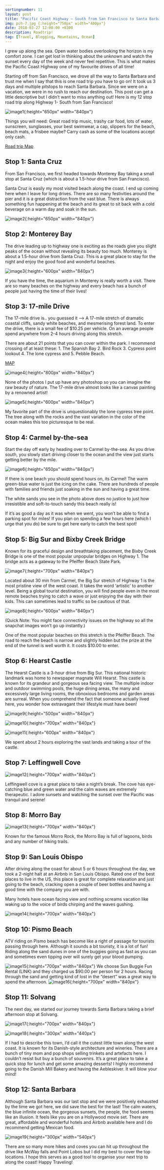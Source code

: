 ```yaml
---
sortingnumber: 11
layout: post
title: "Pacific Coast Highway – South from San Francisco to Santa Barbara!"
img: pch-7.jpg {:height="750px" width="400px"}
date: 2018-03-27 12:00:00 +0300
description: Roadtrip!
tag: [Travel, Blogging, Mountains, Ocean]
---
```


I grew up along the sea. Open water bodies overlooking the horizon is my comfort zone. I can get lost in thinking about the unknown and watch the sunset every day of the week and never feel repetitive. This is what makes the Pacific Coast Highway one of my favourite drives of all time!

Starting off from San Francisco, we drove all the way to Santa Barbara and trust me when I say that this is one road trip you have to go on! It took us 3 days and multiple pitstops to reach Santa Barbara. Since we were on a vacation, we were in no rush to reach our destination.  This post can get a little descriptive but I didn’t want to miss anything out! Here is my 12 stop road trip along Highway 1- South from San Francisco!

![image1]({{site.baseurl}}/assets/img/pch.jpg){:height="650px" width="840px"}


Things you will need: Great road trip music, trashy car food, lots of water, sunscreen, sunglasses, your best swimwear, a cap, slippers for the beach, beach mats, a frisbee maybe? Carry cash as some of the locations accept only cash.

[Road trip Map](https://www.google.com/maps/dir/San+Francisco,+CA/17+Mile+Dr,+Pacific+Grove,+CA+93950/Carmel-by-the-Sea,+CA/Big+Sur,+California/Hearst+Castle+Rd,+San+Simeon,+CA+93452/Fogcatcher+Inn,+Moonstone+Beach+Drive,+Cambria,+CA/San+Luis+Obispo,+CA/Pismo+Beach,+CA/Solvang,+CA+93463/Santa+Barbara,+CA/@36.1428471,-121.9152384,7.35z/data=!4m62!4m61!1m5!1m1!1s0x80859a6d00690021:0x4a501367f076adff!2m2!1d-122.4194155!2d37.7749295!1m5!1m1!1s0x808de6d9bcb322c7:0xef5071bc88164ab7!2m2!1d-121.9451473!2d36.6036929!1m5!1m1!1s0x808de615b717ec53:0xd2c22ba6ca51541c!2m2!1d-121.9232879!2d36.5552386!1m5!1m1!1s0x808de8a7780e4d77:0x37e8d859caefac61!2m2!1d-121.856261!2d36.3614749!1m5!1m1!1s0x8092cb591e4240c1:0xea71756f751dba99!2m2!1d-121.1826337!2d35.6740734!1m5!1m1!1s0x80ed31bd5a0cf933:0x3c0765a071155551!2m2!1d-121.112997!2d35.575973!1m5!1m1!1s0x80ece6be7b6cc227:0xbc0290c2ceef0f46!2m2!1d-120.6596156!2d35.2827524!1m5!1m1!1s0x80ec587dc3f7d8cf:0xb9cb5298f0426fa5!2m2!1d-120.6412827!2d35.1427533!1m5!1m1!1s0x80e954a0fc922285:0x2d0e281b060bc156!2m2!1d-120.1376481!2d34.5958201!1m5!1m1!1s0x80e914c76f2d83d5:0xc8d13a64d7ba7648!2m2!1d-119.6981901!2d34.4208305!3e0)

## Stop 1: Santa Cruz

From San Francisco, we first headed towards Monterey Bay taking a small stop at Santa Cruz (which is about a 1.5-hour drive from San Francisco).

Santa Cruz is easily my most visited beach along the coast. I end up coming here when I leave for long drives. There are so many festivities around the pier and it is a great distraction from the vast blue. There is always something fun happening at the beach and its great to sit back with a cold beverage on a warm day and soak in the sun.

![image2]({{site.baseurl}}/assets/img/pch-1.jpg){:height="650px" width="840px"}

## Stop 2: Monterey Bay

The drive leading up to highway one is exciting as the roads give you slight peaks of the ocean without revealing its beauty too much. Monterey is about a 1.5-hour drive from Santa Cruz. This is a great place to stay for the night and enjoy the good food and wonderful beaches.

![image3]({{site.baseurl}}/assets/img/pch-2.jpg){:height="600px" width="840px"}

If you have the time, the aquarium in Monterey is really worth a visit. There are so many beaches on the highway and every beach has a bunch of people just having the time of their lives!

## Stop 3: 17-mile Drive

The 17-mile drive is.. you guessed it –>  A 17-mile stretch of dramatic coastal cliffs, sandy white beaches, and mesmerising forest land. To enter the drive, there is a small fee of $10.25 per vehicle. On an average people spend anywhere from 2-4 hours driving along this stretch.

There are about 21 points that you can cover within the park. I recommend crossing of at least these: 1. The Spanish Bay 2. Bird Rock 3. Cypress point lookout 4. The lone cypress and 5. Pebble Beach.

[MAP](https://www.pebblebeach.com/content/uploads/17miledrive-map-20170920.pdf)

![image4]({{site.baseurl}}/assets/img/pch-3.jpg){:height="800px" width="840px"}

None of the photos I put up have any photoshop so you can imagine the raw beauty of nature. The 17-mile drive almost looks like a canvas painting by a renowned artist!

![image5]({{site.baseurl}}/assets/img/pch-4.jpg){:height="600px" width="840px"}

My favorite part of the drive is unquestionably the lone cypress tree point. The tree along with the rocks and the vast variation in the color of the ocean makes this too picturesque to be real.

## Stop 4: Carmel by-the-sea
Start the day off early by heading over to Carmel by-the-sea. As you drive south, you slowly start driving closer to the ocean and the view just starts getting better by the mile.

![image6]({{site.baseurl}}/assets/img/pch-5.jpg){:height="650px" width="840px"}

If there is one beach you should spend hours on, its Carmel! The warm green-blue water is just the icing on the cake. There are hundreds of people with families and friends just soaking in the sun and having a great time.

The white sands you see in the photo above does no justice to just how irresistible and soft-to-touch sandy this beach really is!

If it’s as good a day as it was when we went, you won’t be able to find a parking spot for miles! If you plan on spending a few hours here (which I urge that you do) be sure to get here early to catch the best spot!

## Stop 5: Big Sur and Bixby Creek Bridge

Known for its graceful design and breathtaking placement, the Bixby Creek Bridge is one of the most popular unpopular bridges on Highway 1. The bridge acts as a gateway to the Pfeiffer Beach State Park.

![image7]({{site.baseurl}}/assets/img/pch-6.jpg){:height="700px" width="840px"}

Located about 30 min from Carmel, the Big Sur stretch of Highway 1 is the most pristine view of the west coast. It takes the word ‘artistic’ to another level. Being a global tourist destination, you will find people even in the most remote beaches trying to catch a wave or just enjoying the day with their kids. This can sometimes lead to traffic so be cautious of that.

![image8]({{site.baseurl}}/assets/img/pch-7.jpg){:height="600px" width="840px"}

(Quick Note: You might face connectivity issues on the highway so all the snapchat images won’t go up instantly.)

One of the most popular beaches on this stretch is the Pfeiffer Beach. The road to reach the beach is narrow and slightly hidden but the prize at the end of the tunnel is well worth it. It costs $10.00 to enter.

## Stop 6: Hearst Castle

The Hearst Castle is a 3-hour drive from Big Sur. This national historic landmark was home to newspaper magnate Will Hearst. This castle is known for its grandeur and gorgeous sea facing view. The multiple indoor and outdoor swimming pools, the huge dining areas, the many and excessively large living rooms, the obnoxious bedrooms and garden areas are surreal. When you comprehend the fact that someone actually lived here, you wonder how extravagant their lifestyle must have been!

![image9]({{site.baseurl}}/assets/img/pch-8.jpg){:height="500px" width="840px"}

![image10]({{site.baseurl}}/assets/img/pch-9.jpg){:height="700px" width="840px"}

![image11]({{site.baseurl}}/assets/img/pch-10.jpg){:height="600px" width="840px"}

We spent about 2 hours exploring the vast lands and taking a tour of the castle.

## Stop 7: Leffingwell Cove

![image12]({{site.baseurl}}/assets/img/pch-11.jpg){:height="700px" width="840px"}

Leffingwell cove is a great place to take a night’s break. The cove has eye-catching blue and green water and the calm waves are extremely therapeutic. I adore sunsets and watching the sunset over the Pacific was tranquil and serene!

## Stop 8: Morro Bay

![image13]({{site.baseurl}}/assets/img/pch-12.jpg){:height="700px" width="840px"}

Known for the famous Morro Rock, the Morro Bay is full of lagoons, birds and any number of hiking trails.

## Stop 9: San Louis Obispo

After driving along the coast for about 5 or 6 hours throughout the day, we took a 2-night halt at an Airbnb in San Louis Obispo. Rated one of the best places to live in the US, this place is great for complete relaxation and just going to the beach, cracking open a couple of beer bottles and having a good time with the company you are with.

Many hotels have ocean facing view and nothing screams vacation like waking up to the voice of birds chirping and the waves gushing.

![image14]({{site.baseurl}}/assets/img/pch-13.jpg){:height="700px" width="840px"}

## Stop 10: Pismo Beach

ATV riding on Pismo beach has become like a right of passage for tourists passing through here. Although it sounds a bit touristy, it is a lot of fun! Riding along the sand dunes in one of the buggies going as fast as you can and sometimes even tipping over will surely get your blood pumping.

![image15]({{site.baseurl}}/assets/img/pch-14.jpg){:height="700px" width="840px"}
We choose Sun Buggie Fun Rental (LINK) and they charged us $90.00 per person for 2 hours. Racing through the sand and getting kind of lost in the “desert” was a great way to spend the afternoon.
![image16]({{site.baseurl}}/assets/img/pch-15.jpg){:height="700px" width="840px"}

## Stop 11: Solvang

The next day, we started our journey towards Santa Barbara taking a brief afternoon stop at Solvang.

![image17]({{site.baseurl}}/assets/img/pch-16.jpg){:height="700px" width="840px"}

![image18]({{site.baseurl}}/assets/img/pch-17.jpg){:height="300px" width="440px"}

If I had to describe this town, I’d call it the cutest little town along the west coast. It is known for its Danish-style architecture and wineries. There are a bunch of tiny mom and pop shops selling trinkets and artefacts here. I couldn’t resist but buy a bunch of souvenirs. It’s a great place to take a quick stop for lunch and get some amazing desserts! I highly recommend going to the Danish Mill Bakery and having the Aebleskiver. It will blow your mind!

## Stop 12: Santa Barbara

Although Santa Barbara was our last stop and we were positively exhausted by the time we got here, we did save the best for the last! The calm waters, the blue infinite ocean, the gorgeous sunsets, the people, the food seems like an illusion. It feels like you are on a Hollywood movie set. There are great, affordable and wonderful hotels and Airbnb available here and I do recommend getting Mexican food.

![image19]({{site.baseurl}}/assets/img/pch-18.jpg){:height="300px" width="540px"}

There are so many more hikes and coves you can hit up throughout the drive like McWay falls and Point Lobos but I did my best to cover the top locations. I hope this serves as a good tool to organise your next trip to along the coast! Happy Traveling!
